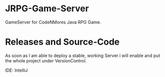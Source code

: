 # JRPG-Game-Server
GameServer for CodeNMores Java RPG Game.


# Releases and Source-Code

As soon as I am able to deploy a stable, working Server i will enable and put the whole project under VersionControl.


IDE:
  IntelliJ
